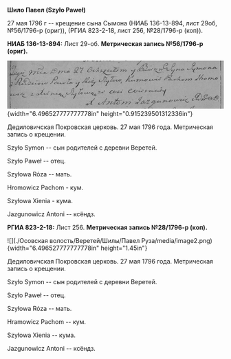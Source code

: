 **Шило Павел (Szyło Paweł)**

27 мая 1796 г -- крещение сына Сымона (НИАБ 136-13-894, лист 29об,
№56/1796-р (ориг)), (РГИА 823-2-18, лист 256, №28/1796-р (коп)).

**НИАБ 136-13-894:** Лист 29-об. **Метрическая запись №56/1796-р
(ориг).**

![](./media/9b613b6accc733a5f054750ef0d03a6e39ca2dcd.png){width="6.496527777777778in"
height="0.915239501312336in"}

Дедиловичская Покровская церковь. 27 мая 1796 года. Метрическая запись о
крещении.

Szyło Symon -- сын родителей с деревни Веретей.

Szyło Paweł -- отец.

Szyłowa Róza -- мать.

Hromowicz Pachom - кум.

Szyłowa Xienia - кума.

Jazgunowicz Antoni -- ксёндз.

**РГИА 823-2-18:** Лист 256. **Метрическая запись №28/1796-р (коп).**

![](./Осовская волость/Веретей/Шилы/Павел Руза/media/image2.png){width="6.496527777777778in"
height="1.45in"}

Дедиловичская Покровская церковь. 27 мая 1796 года. Метрическая запись о
крещении.

Szyło Symon -- сын родителей с деревни Веретей.

Szyło Paweł -- отец.

Szyłowa Róza -- мать.

Hramowicz Pachom -- кум.

Szyłowa Xienia -- кума.

Jazgunowicz Antoni -- ксёндз.
